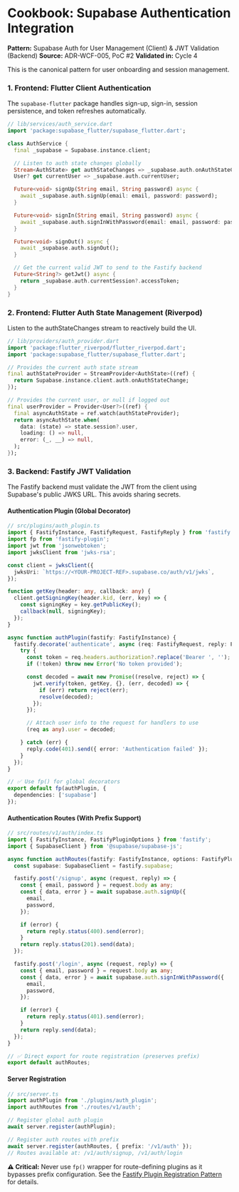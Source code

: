 # Cookbook: Supabase Authentication Integration

**Pattern:** Supabase Auth for User Management (Client) & JWT Validation (Backend)
**Source:** ADR-WCF-005, PoC #2
**Validated in:** Cycle 4

This is the canonical pattern for user onboarding and session management.

### 1. Frontend: Flutter Client Authentication

The `supabase-flutter` package handles sign-up, sign-in, session persistence, and token refreshes automatically.

```dart
// lib/services/auth_service.dart
import 'package:supabase_flutter/supabase_flutter.dart';

class AuthService {
  final _supabase = Supabase.instance.client;

  // Listen to auth state changes globally
  Stream<AuthState> get authStateChanges => _supabase.auth.onAuthStateChange;
  User? get currentUser => _supabase.auth.currentUser;

  Future<void> signUp(String email, String password) async {
    await _supabase.auth.signUp(email: email, password: password);
  }

  Future<void> signIn(String email, String password) async {
    await _supabase.auth.signInWithPassword(email: email, password: password);
  }

  Future<void> signOut() async {
    await _supabase.auth.signOut();
  }

  // Get the current valid JWT to send to the Fastify backend
  Future<String?> getJwt() async {
    return _supabase.auth.currentSession?.accessToken;
  }
}
```
### 2. Frontend: Flutter Auth State Management (Riverpod)
Listen to the authStateChanges stream to reactively build the UI.
```dart
// lib/providers/auth_provider.dart
import 'package:flutter_riverpod/flutter_riverpod.dart';
import 'package:supabase_flutter/supabase_flutter.dart';

// Provides the current auth state stream
final authStateProvider = StreamProvider<AuthState>((ref) {
  return Supabase.instance.client.auth.onAuthStateChange;
});

// Provides the current user, or null if logged out
final userProvider = Provider<User?>((ref) {
  final asyncAuthState = ref.watch(authStateProvider);
  return asyncAuthState.when(
    data: (state) => state.session?.user,
    loading: () => null,
    error: (_, __) => null,
  );
});
```
### 3. Backend: Fastify JWT Validation
The Fastify backend must validate the JWT from the client using Supabase's public JWKS URL. This avoids sharing secrets.

#### Authentication Plugin (Global Decorator)
```typescript
// src/plugins/auth_plugin.ts
import { FastifyInstance, FastifyRequest, FastifyReply } from 'fastify';
import fp from 'fastify-plugin';
import jwt from 'jsonwebtoken';
import jwksClient from 'jwks-rsa';

const client = jwksClient({
  jwksUri: `https://<YOUR-PROJECT-REF>.supabase.co/auth/v1/jwks`,
});

function getKey(header: any, callback: any) {
  client.getSigningKey(header.kid, (err, key) => {
    const signingKey = key.getPublicKey();
    callback(null, signingKey);
  });
}

async function authPlugin(fastify: FastifyInstance) {
  fastify.decorate('authenticate', async (req: FastifyRequest, reply: FastifyReply) => {
    try {
      const token = req.headers.authorization?.replace('Bearer ', '');
      if (!token) throw new Error('No token provided');

      const decoded = await new Promise((resolve, reject) => {
        jwt.verify(token, getKey, {}, (err, decoded) => {
          if (err) return reject(err);
          resolve(decoded);
        });
      });

      // Attach user info to the request for handlers to use
      (req as any).user = decoded;

    } catch (err) {
      reply.code(401).send({ error: 'Authentication failed' });
    }
  });
}

// ✅ Use fp() for global decorators
export default fp(authPlugin, {
  dependencies: ['supabase']
});
```

#### Authentication Routes (With Prefix Support)
```typescript
// src/routes/v1/auth/index.ts
import { FastifyInstance, FastifyPluginOptions } from 'fastify';
import { SupabaseClient } from '@supabase/supabase-js';

async function authRoutes(fastify: FastifyInstance, options: FastifyPluginOptions) {
  const supabase: SupabaseClient = fastify.supabase;

  fastify.post('/signup', async (request, reply) => {
    const { email, password } = request.body as any;
    const { data, error } = await supabase.auth.signUp({
      email,
      password,
    });

    if (error) {
      return reply.status(400).send(error);
    }
    return reply.status(201).send(data);
  });

  fastify.post('/login', async (request, reply) => {
    const { email, password } = request.body as any;
    const { data, error } = await supabase.auth.signInWithPassword({
      email,
      password,
    });

    if (error) {
      return reply.status(401).send(error);
    }
    return reply.send(data);
  });
}

// ✅ Direct export for route registration (preserves prefix)
export default authRoutes;
```

#### Server Registration
```typescript
// src/server.ts
import authPlugin from './plugins/auth_plugin';
import authRoutes from './routes/v1/auth';

// Register global auth plugin
await server.register(authPlugin);

// Register auth routes with prefix
await server.register(authRoutes, { prefix: '/v1/auth' });
// Routes available at: /v1/auth/signup, /v1/auth/login
```

**⚠️ Critical:** Never use `fp()` wrapper for route-defining plugins as it bypasses prefix configuration. See the [Fastify Plugin Registration Pattern](fastify_plugin_route_prefix_pattern.md) for details.
``` 